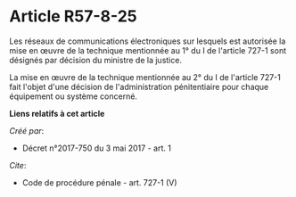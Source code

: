 # Article R57-8-25

Les réseaux de communications électroniques sur lesquels est autorisée la mise en œuvre de la technique mentionnée au 1° du I
de l'article 727-1 sont désignés par décision du ministre de la justice. 

La mise en œuvre de la technique mentionnée au 2° du I de l'article 727-1 fait l'objet d'une décision de l'administration
pénitentiaire pour chaque équipement ou système concerné.

**Liens relatifs à cet article**

_Créé par_:

  - Décret n°2017-750 du 3 mai 2017 - art. 1

_Cite_:

  - Code de procédure pénale - art. 727-1 (V)
